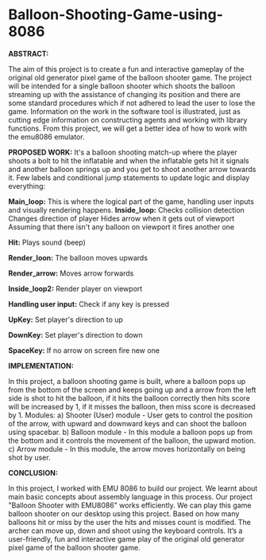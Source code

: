 # Balloon-Shooting-Game-using-8086

**ABSTRACT:**

The aim of this project is to create a fun and interactive gameplay of the original old generator 
pixel game of the balloon shooter game. The project will be intended for a single balloon 
shooter which shoots the balloon streaming up with the assistance of changing its position and 
there are some standard procedures which if not adhered to lead the user to lose the game. 
Information on the work in the software tool is illustrated, just as cutting edge information on 
constructing agents and working with library functions. From this project, we will get a better 
idea of how to work with the emu8086 emulator.

**PROPOSED WORK:**
It's a balloon shooting match-up where the player shoots a bolt to hit the inflatable and when 
the inflatable gets hit it signals and another balloon springs up and you get to shoot another 
arrow towards it.
Few labels and conditional jump statements to update logic and display everything:

**Main_loop:**
This is where the logical part of the game, handling user inputs and visually rendering 
happens.
**Inside_loop:**
 Checks collision detection
 Changes direction of player
 Hides arrow when it gets out of viewport
 Assuming that there isn't any balloon on viewport it fires another one
 
**Hit:**
 Plays sound (beep)
 
**Render_loon:**
 The balloon moves upwards
 
 **Render_arrow:**
 Moves arrow forwards
 
**Inside_loop2:**
 Render player on viewport
 
**Handling user input:**
 Check if any key is pressed
 
**UpKey:**
 Set player's direction to up
 
**DownKey:**
 Set player's direction to down
 
**SpaceKey:**
 If no arrow on screen fire new one

**IMPLEMENTATION:**

In this project, a balloon shooting game is built, where a balloon pops up from the bottom of 
the screen and keeps going up and a arrow from the left side is shot to hit the balloon, if it hits 
the balloon correctly then hits score will be increased by 1, if it misses the balloon, then miss 
score is decreased by 1.
Modules:
a) Shooter (User) module - User gets to control the position of the arrow, with upward and 
downward keys and can shoot the balloon using spacebar.
b) Balloon module - In this module a balloon pops up from the bottom and it controls the 
movement of the balloon, the upward motion.
c) Arrow module - In this module, the arrow moves horizontally on being shot by user.

**CONCLUSION:** 

In this project, I worked with EMU 8086 to build our project. We learnt about main basic 
concepts about assembly language in this process. Our project "Balloon Shooter with 
EMU8086" works efficiently. We can play this game balloon shooter on our desktop using this 
project. Based on how many balloons hit or miss by the user the hits and misses count is 
modified. The archer can move up, down and shoot using the keyboard controls. It’s a user-friendly, fun and interactive game play of the original old generator pixel game of the balloon shooter game.

